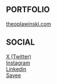 ## PORTFOLIO

[theoplawinski.com](https://www.theoplawinski.com)

## SOCIAL

[X (Twitter)](https://www.twitter.com/theoplawinski)
<br>
[Instagram](https://www.instagram.com/theoplawinski)
<br>
[Linkedin](https://www.linkedin.com/in/theoplawinski)
<br>
[Savee](https://savee.it/theoplawinski)
